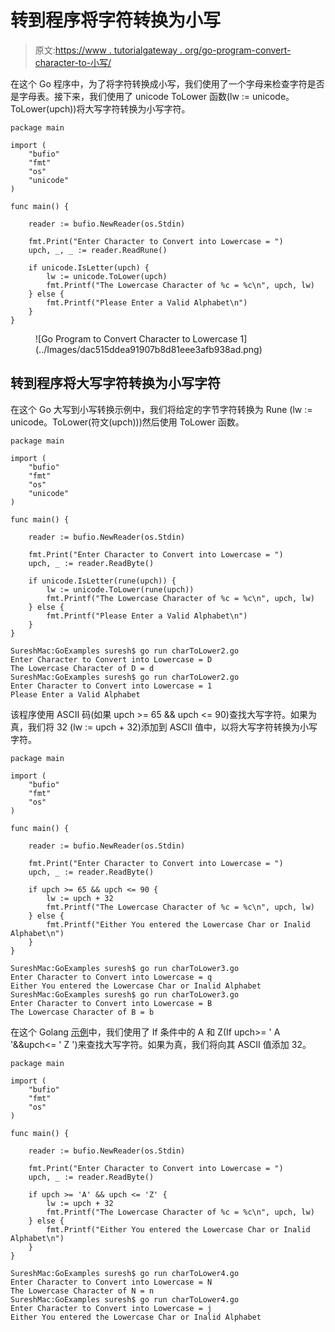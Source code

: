 # 转到程序将字符转换为小写

> 原文:[https://www . tutorialgateway . org/go-program-convert-character-to-小写/](https://www.tutorialgateway.org/go-program-to-convert-character-to-lowercase/)

在这个 Go 程序中，为了将字符转换成小写，我们使用了一个字母来检查字符是否是字母表。接下来，我们使用了 unicode ToLower 函数(lw := unicode。ToLower(upch))将大写字符转换为小写字符。

```
package main

import (
    "bufio"
    "fmt"
    "os"
    "unicode"
)

func main() {

    reader := bufio.NewReader(os.Stdin)

    fmt.Print("Enter Character to Convert into Lowercase = ")
    upch, _, _ := reader.ReadRune()

    if unicode.IsLetter(upch) {
        lw := unicode.ToLower(upch)
        fmt.Printf("The Lowercase Character of %c = %c\n", upch, lw)
    } else {
        fmt.Printf("Please Enter a Valid Alphabet\n")
    }
}
```

<figure class="wp-block-image size-large">![Go Program to Convert Character to Lowercase 1](../Images/dac515ddea91907b8d81eee3afb938ad.png)</figure>

## 转到程序将大写字符转换为小写字符

在这个 Go 大写到小写转换示例中，我们将给定的字节字符转换为 Rune (lw := unicode。ToLower(符文(upch)))然后使用 ToLower 函数。

```
package main

import (
    "bufio"
    "fmt"
    "os"
    "unicode"
)

func main() {

    reader := bufio.NewReader(os.Stdin)

    fmt.Print("Enter Character to Convert into Lowercase = ")
    upch, _ := reader.ReadByte()

    if unicode.IsLetter(rune(upch)) {
        lw := unicode.ToLower(rune(upch))
        fmt.Printf("The Lowercase Character of %c = %c\n", upch, lw)
    } else {
        fmt.Printf("Please Enter a Valid Alphabet\n")
    }
}
```

```
SureshMac:GoExamples suresh$ go run charToLower2.go
Enter Character to Convert into Lowercase = D
The Lowercase Character of D = d
SureshMac:GoExamples suresh$ go run charToLower2.go
Enter Character to Convert into Lowercase = 1
Please Enter a Valid Alphabet
```

该程序使用 ASCII 码(如果 upch >= 65 && upch <= 90)查找大写字符。如果为真，我们将 32 (lw := upch + 32)添加到 ASCII 值中，以将大写字符转换为小写字符。

```
package main

import (
    "bufio"
    "fmt"
    "os"
)

func main() {

    reader := bufio.NewReader(os.Stdin)

    fmt.Print("Enter Character to Convert into Lowercase = ")
    upch, _ := reader.ReadByte()

    if upch >= 65 && upch <= 90 {
        lw := upch + 32
        fmt.Printf("The Lowercase Character of %c = %c\n", upch, lw)
    } else {
        fmt.Printf("Either You entered the Lowercase Char or Inalid Alphabet\n")
    }
}
```

```
SureshMac:GoExamples suresh$ go run charToLower3.go
Enter Character to Convert into Lowercase = q
Either You entered the Lowercase Char or Inalid Alphabet
SureshMac:GoExamples suresh$ go run charToLower3.go
Enter Character to Convert into Lowercase = B
The Lowercase Character of B = b
```

在这个 Golang [示例](https://www.tutorialgateway.org/go-programs/)中，我们使用了 If 条件中的 A 和 Z(If upch>= ' A '&&upch<= ' Z ')来查找大写字符。如果为真，我们将向其 ASCII 值添加 32。

```
package main

import (
    "bufio"
    "fmt"
    "os"
)

func main() {

    reader := bufio.NewReader(os.Stdin)

    fmt.Print("Enter Character to Convert into Lowercase = ")
    upch, _ := reader.ReadByte()

    if upch >= 'A' && upch <= 'Z' {
        lw := upch + 32
        fmt.Printf("The Lowercase Character of %c = %c\n", upch, lw)
    } else {
        fmt.Printf("Either You entered the Lowercase Char or Inalid Alphabet\n")
    }
}
```

```
SureshMac:GoExamples suresh$ go run charToLower4.go
Enter Character to Convert into Lowercase = N
The Lowercase Character of N = n
SureshMac:GoExamples suresh$ go run charToLower4.go
Enter Character to Convert into Lowercase = j
Either You entered the Lowercase Char or Inalid Alphabet
```